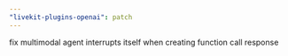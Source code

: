 ```yaml
---
"livekit-plugins-openai": patch
---
```


fix multimodal agent interrupts itself when creating function call response
